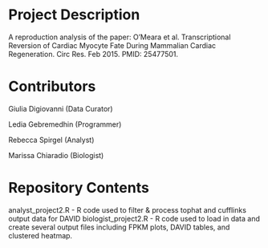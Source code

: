 # Project Description

A reproduction analysis of the paper: O’Meara et al. Transcriptional Reversion of Cardiac Myocyte Fate During Mammalian Cardiac Regeneration. Circ Res. Feb 2015. PMID: 25477501. 

# Contributors

Giulia Digiovanni (Data Curator)

Ledia Gebremedhin (Programmer)

Rebecca Spirgel (Analyst)

Marissa Chiaradio (Biologist)

# Repository Contents

analyst_project2.R - R code used to filter & process tophat and cufflinks output data for DAVID 
biologist_project2.R - R code used to load in data and create several output files including FPKM plots, DAVID tables, and clustered heatmap. 
